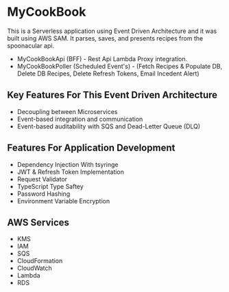 # MyCookBook
 
This is a Serverless application using Event Driven Architecture and it was built using AWS SAM. It parses, saves, and presents recipes from the spoonacular api.

- MyCookBookApi (BFF) - Rest Api Lambda Proxy integration.
- MyCookBookPoller (Scheduled Event's) - (Fetch Recipes & Populate DB, Delete DB Recipes, Delete Refresh Tokens, Email Incedent Alert)

## Key Features For This Event Driven Architecture
- Decoupling between Microservices
- Event-based integration and communication 
- Event-based auditability with SQS and Dead-Letter Queue (DLQ)

## Features For Application Development
- Dependency Injection With tsyringe   
- JWT & Refresh Token Implementation
- Request Validator 
- TypeScript Type Saftey
- Password Hashing
- Environment Variable Encryption

## AWS Services
- KMS
- IAM
- SQS
- CloudFormation
- CloudWatch
- Lambda
- RDS